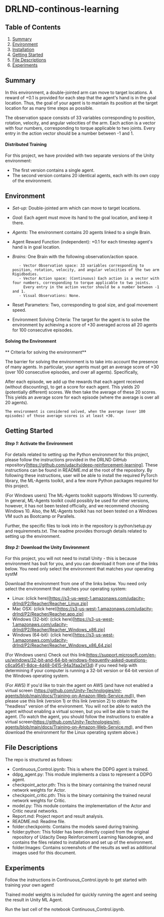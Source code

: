 # DRLND-continous-learning

## Table of Contents

1. [Summary](#summary)
2. [Environment](#Environment)
3. [Installation](#installation) 
4. [Getting Started](#GettingStarted)
5. [File Descriptions](#files)
6. [Experiments](#experiments)

##  Summary <a name="summary"></a>

In this environment, a double-jointed arm can move to target locations. A reward of +0.1 is provided for each step that the agent's hand is in the goal location. Thus, the goal of your agent is to maintain its position at the target location for as many time steps as possible.

The observation space consists of 33 variables corresponding to position, rotation, velocity, and angular velocities of the arm. Each action is a vector with four numbers, corresponding to torque applicable to two joints. Every entry in the action vector should be a number between -1 and 1.

#### Distributed Training

For this project, we have provided with two separate versions of the Unity environment:

* The first version contains a single agent.
* The second version contains 20 identical agents, each with its own copy of the environment.


## Environment <a name="Environment"></a>

* *Set-up:* Double-jointed arm which can move to target locations.
* *Goal:* Each agent must move its hand to the goal location, and keep it there.
* *Agents:* The environment contains 20 agents linked to a single Brain.
* Agent Reward Function (independent): +0.1 for each timestep agent's hand is in goal location.
* *Brains:* One Brain with the following observation/action space.

         - Vector Observation space: 33 variables corresponding to position, rotation, velocity, and angular velocities of the two arm Rigidbodies.  
         - Vector Action space: (Continuous) Each action is a vector with four numbers, corresponding to torque applicable to two joints. 
           Every entry in the action vector should be a number between -1 and 1. 
         - Visual Observations: None.
* Reset Parameters: Two, corresponding to goal size, and goal movement speed.
* Environment Solving Criteria: The target for the agent is to solve the environment by achieving a score of +30 averaged across all 20 agents for 100 consecutive episodes.

#### Solving the Environment
** Criteria for solving the environment** 

The barrier for solving the environment is to take into account the presence of many agents. In particular, your agents must get an average score of +30 (over 100 consecutive episodes, and over all agents). Specifically,

After each episode, we add up the rewards that each agent received (without discounting), to get a score for each agent. This yields 20 (potentially different) scores. We then take the average of these 20 scores.
This yields an average score for each episode (where the average is over all 20 agents).

`The environment is considered solved, when the average (over 100 episodes) of those average scores is at least +30.`


## Getting Started <a name="Getting Started"></a>

#### *Step 1:*  Activate the Environment

For details related to setting up the Python environment for this project, please follow the instructions provided in the DRLND GitHub repository[https://github.com/udacity/deep-reinforcement-learning]. These instructions can be found in README.md at the root of the repository. By following these instructions, user will be able to install the required PyTorch library, the ML-Agents toolkit, and a few more Python packages required for this project.

(For Windows users) The ML-Agents toolkit supports Windows 10 currently. In general, ML-Agents toolkit could possibly be used for other versions, however, it has not been tested officially, and we recommend choosing Windows 10. Also, the ML-Agents toolkit has not been tested on a Windows VM such as Bootcamp or Parallels.

Further, the specific files to look into in the repository is python/setup.py and requiremnets.txt. The readme provides thorough details related to setting up the environment.


#### *Step 2:* Download the Unity Environment

For this project, you will not need to install Unity - this is because environment has buit for you, and you can download it from one of the links below. You need only select the environment that matches your operating systM

Download the environment from one of the links below. You need only select the environment that matches your operating system:

* Linux: (click here)[https://s3-us-west-1.amazonaws.com/udacity-drlnd/P2/Reacher/Reacher_Linux.zip]
* Mac OSX: (click here)[https://s3-us-west-1.amazonaws.com/udacity-drlnd/P2/Reacher/Reacher.app.zip]
* Windows (32-bit): (click here)[https://s3-us-west-1.amazonaws.com/udacity-drlnd/P2/Reacher/Reacher_Windows_x86.zip]
* Windows (64-bit): (click here)[https://s3-us-west-1.amazonaws.com/udacity-drlnd/P2/Reacher/Reacher_Windows_x86_64.zip]

(For Windows users) Check out this link(https://support.microsoft.com/en-us/windows/32-bit-and-64-bit-windows-frequently-asked-questions-c6ca9541-8dce-4d48-0415-94a3faa2e13d) if you need help with determining if your computer is running a 32-bit version or 64-bit version of the Windows operating system.

(For AWS) If you'd like to train the agent on AWS (and have not enabled a virtual screen (https://github.com/Unity-Technologies/ml-agents/blob/main/docs/Training-on-Amazon-Web-Service.md)), then please use this link (version 1) or this link (version 2) to obtain the "headless" version of the environment. You will not be able to watch the agent without enabling a virtual screen, but you will be able to train the agent. (To watch the agent, you should follow the instructions to enable a virtual screen(https://github.com/Unity-Technologies/ml-agents/blob/main/docs/Training-on-Amazon-Web-Service.md), and then download the environment for the Linux operating system above.)

## File Descriptions <a name="files"></a>
The repo is structured as follows:

* Continuous_Control.ipynb: This is where the DDPG agent is trained.
* ddpg_agent.py: This module implements a class to represent a DDPG agent.
* checkpoint_actor.pth: This is the binary containing the trained neural network weights for Actor.
* checkpoint_critic.pth: This is the binary containing the trained neural network weights for Critic.
* model.py: This module contains the implementation of the Actor and Critic neural networks.
* Report.md: Project report and result analysis.
* README.md: Readme file.
* folder:checkpoints: Contains the models saved during training.
* folder:python: This folder has been directly copied from the original repository of Udacity Deep Reinforcement Learning Nanodegree, and contains the files related to                 installation and set up of the environment.
* folder:Images: Contains screenshots of the results as well as additional images used for this document.


## Experiments <a name="experiments"></a>

Follow the instructions in Continuous_Control.ipynb to get started with training your own agent!

Trained model weights is included for quickly running the agent and seeing the result in Unity ML Agent.

Run the last cell of the notebook Continuous_Control.ipynb.



